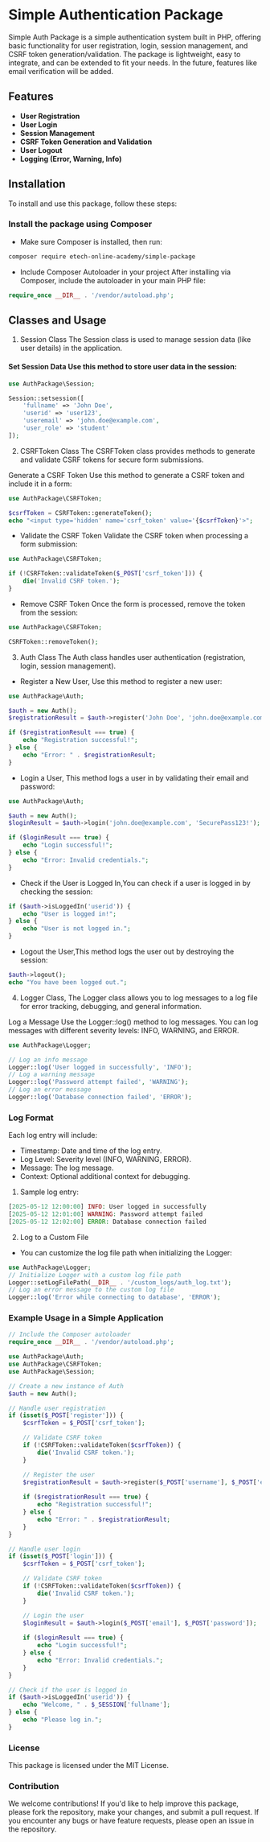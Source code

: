 # Simple Authentication Package
Simple Auth Package is a simple authentication system built in PHP, offering basic functionality for user registration, login, session management, and CSRF token generation/validation. The package is lightweight, easy to integrate, and can be extended to fit your needs. In the future, features like email verification will be added.

## Features

- **User Registration**
- **User Login**
- **Session Management**
- **CSRF Token Generation and Validation**
- **User Logout**
- **Logging (Error, Warning, Info)**


## Installation

To install and use this package, follow these steps:

### Install the package using Composer

- Make sure Composer is installed, then run:

```bash
composer require etech-online-academy/simple-package
```
- Include Composer Autoloader in your project
After installing via Composer, include the autoloader in your main PHP file:

```php
require_once __DIR__ . '/vendor/autoload.php';
```

## Classes and Usage
1. Session Class
The Session class is used to manage session data (like user details) in the application.

#### Set Session Data Use this method to store user data in the session:


```php
use AuthPackage\Session;

Session::setsession([
    'fullname' => 'John Doe',
    'userid' => 'user123',
    'useremail' => 'john.doe@example.com',
    'user_role' => 'student'
]);
```

2. CSRFToken Class
The CSRFToken class provides methods to generate and validate CSRF tokens for secure form submissions.

Generate a CSRF Token
Use this method to generate a CSRF token and include it in a form:
```php
use AuthPackage\CSRFToken;

$csrfToken = CSRFToken::generateToken();
echo "<input type='hidden' name='csrf_token' value='{$csrfToken}'>";
```
- Validate the CSRF Token
Validate the CSRF token when processing a form submission:
```php
use AuthPackage\CSRFToken;

if (!CSRFToken::validateToken($_POST['csrf_token'])) {
    die('Invalid CSRF token.');
}
```
- Remove CSRF Token
Once the form is processed, remove the token from the session:
```php
use AuthPackage\CSRFToken;

CSRFToken::removeToken();
```
3. Auth Class
The Auth class handles user authentication (registration, login, session management).

- Register a New User,
Use this method to register a new user:
```php
use AuthPackage\Auth;

$auth = new Auth();
$registrationResult = $auth->register('John Doe', 'john.doe@example.com', 'SecurePass123!');

if ($registrationResult === true) {
    echo "Registration successful!";
} else {
    echo "Error: " . $registrationResult;
}
```
- Login a User,
This method logs a user in by validating their email and password:

```php
use AuthPackage\Auth;

$auth = new Auth();
$loginResult = $auth->login('john.doe@example.com', 'SecurePass123!');

if ($loginResult === true) {
    echo "Login successful!";
} else {
    echo "Error: Invalid credentials.";
}
```
- Check if the User is Logged In,You can check if a user is logged in by checking the session:
```php
if ($auth->isLoggedIn('userid')) {
    echo "User is logged in!";
} else {
    echo "User is not logged in.";
}
```
- Logout the User,This method logs the user out by destroying the session:
```php
$auth->logout();
echo "You have been logged out.";
```

4. Logger Class,
The Logger class allows you to log messages to a log file for error tracking, debugging, and general information.

Log a Message
Use the Logger::log() method to log messages. You can log messages with different severity levels: INFO, WARNING, and ERROR.
```php
use AuthPackage\Logger;

// Log an info message
Logger::log('User logged in successfully', 'INFO');
// Log a warning message
Logger::log('Password attempt failed', 'WARNING');
// Log an error message
Logger::log('Database connection failed', 'ERROR');

```
### Log Format
Each log entry will include:

- Timestamp: Date and time of the log entry.
- Log Level: Severity level (INFO, WARNING, ERROR).
- Message: The log message.
- Context: Optional additional context for debugging.

1. Sample log entry:
```php
[2025-05-12 12:00:00] INFO: User logged in successfully
[2025-05-12 12:01:00] WARNING: Password attempt failed
[2025-05-12 12:02:00] ERROR: Database connection failed
```
2. Log to a Custom File
-  You can customize the log file path when initializing the Logger:
```php
use AuthPackage\Logger;
// Initialize Logger with a custom log file path
Logger::setLogFilePath(__DIR__ . '/custom_logs/auth_log.txt');
// Log an error message to the custom log file
Logger::log('Error while connecting to database', 'ERROR');
```

### Example Usage in a Simple Application
```php
// Include the Composer autoloader
require_once __DIR__ . '/vendor/autoload.php';

use AuthPackage\Auth;
use AuthPackage\CSRFToken;
use AuthPackage\Session;

// Create a new instance of Auth
$auth = new Auth();

// Handle user registration
if (isset($_POST['register'])) {
    $csrfToken = $_POST['csrf_token'];

    // Validate CSRF token
    if (!CSRFToken::validateToken($csrfToken)) {
        die('Invalid CSRF token.');
    }

    // Register the user
    $registrationResult = $auth->register($_POST['username'], $_POST['email'], $_POST['password']);
    
    if ($registrationResult === true) {
        echo "Registration successful!";
    } else {
        echo "Error: " . $registrationResult;
    }
}

// Handle user login
if (isset($_POST['login'])) {
    $csrfToken = $_POST['csrf_token'];

    // Validate CSRF token
    if (!CSRFToken::validateToken($csrfToken)) {
        die('Invalid CSRF token.');
    }

    // Login the user
    $loginResult = $auth->login($_POST['email'], $_POST['password']);
    
    if ($loginResult === true) {
        echo "Login successful!";
    } else {
        echo "Error: Invalid credentials.";
    }
}

// Check if the user is logged in
if ($auth->isLoggedIn('userid')) {
    echo "Welcome, " . $_SESSION['fullname'];
} else {
    echo "Please log in.";
}
```



### License
This package is licensed under the MIT License.
### Contribution
We welcome contributions! If you'd like to help improve this package, please fork the repository, make your changes, and submit a pull request. If you encounter any bugs or have feature requests, please open an issue in the repository.


